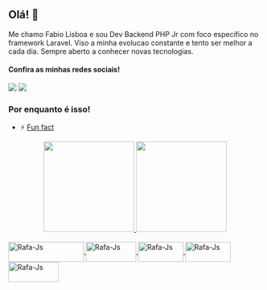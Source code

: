 ## Olá! 👋
 Me chamo Fabio Lisboa e sou Dev Backend PHP Jr com foco especifico no framework Laravel. Viso a minha evolucao constante e tento ser melhor a cada dia. 
 Sempre aberto a conhecer novas tecnologias.
    
    
#### Confira as minhas redes sociais!
<div> 
  <a href="https://www.linkedin.com/in/f%C3%A1bio-lisboa-b86027120/" target="_blank"><img src="https://img.shields.io/badge/-LinkedIn-%230077B5?style=for-the-badge&logo=linkedin&logoColor=white" target="_blank"></a>  
 <a href="https://twitter.com/_FalliS_" target="_blank"><img src="https://img.shields.io/badge/Twitter-1DA1F2?style=for-the-badge&logo=twitter&logoColor=white"></a>  
</div>

### Por enquanto é isso! 
- ⚡ [Fun fact](https://www.youtube.com/watch?v=dQw4w9WgXcQ)

<div align="center">
  <a href="https://github.com/lisboadivalu">
  <img height="180em" src="https://github-readme-stats.vercel.app/api?username=lisboadivalu&show_icons=true&theme=github_dark&include_all_commits=true&count_private=true"/>
  <img height="180em" src="https://github-readme-stats.vercel.app/api/top-langs/?username=lisboadivalu&layout=compact&langs_count=7&theme=github_dark"/>
</div>

<div style="display: inline_block"><br>
  <img align="center" alt="Rafa-Js" height="40" width="150" border-radius="50%"
       src="https://img.shields.io/badge/PHP-777BB4?style=for-the-badge&logo=php&logoColor=white">
  <img align="center" alt="Rafa-Js" height="40" width="100" border-radius="50%"
       src="https://img.shields.io/badge/Laravel-FF2D20?style=for-the-badge&logo=laravel&logoColor=white">
  <img align="center" alt="Rafa-Js" height="40" width="90" border-radius="50%"
       src="https://img.shields.io/badge/Tailwind_CSS-38B2AC?style=for-the-badge&logo=tailwind-css&logoColor=white">
  <img align="center" alt="Rafa-Js" height="40" width="90" border-radius="50%"
       src="https://img.shields.io/badge/HTML-239120?style=for-the-badge&logo=html5&logoColor=white">
  <img align="center" alt="Rafa-Js" height="40" width="100" border-radius="50%"
       src="https://img.shields.io/badge/MySQL-00000F?style=for-the-badge&logo=mysql&logoColor=white">

</div>
